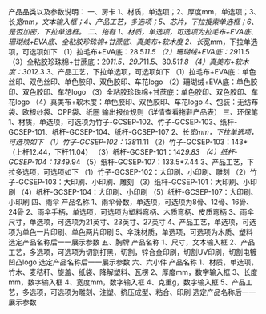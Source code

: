 产品品类以及参数说明：
一、房卡
1、材质，单选项；2、厚度mm，单选项；3、长*宽mm，文本输入框；4、产品工艺，多选项；5、芯片，下拉搜索单选框；6、是否加密，下拉单选框。
二、拖鞋
1、材质，单选项，可选项为拉毛布+EVA底、珊瑚绒+EVA底、全粘胶珍珠棉+甘蔗底、真美布+软木度
2、长*宽mm，下拉单选项，可选项如下
（1）拉毛布+EVA底：28.5*11.5
（2）珊瑚绒+EVA底：29*11.5
（3）全粘胶珍珠棉+甘蔗底：29*11.5、29.7*11.5、30.5*11.8
（4）真美布+软木度：30*12.3
3、产品工艺，下拉单选项，可选项如下
（1）拉毛布+EVA底：单色丝印、双色丝印、单色胶印、双色胶印、车花logo
（2）珊瑚绒+EVA底：单色胶印、双色胶印、车花logo
（3）全粘胶珍珠棉+甘蔗底：单色胶印、双色胶印、车花logo
（4）真美布+软木度：单色胶印、双色胶印、车花logo
4、包装：无纺布袋、欧根纱袋、OPP袋、纸圈
输出报价规则（详情查看拖鞋产品表）
三、环保笔
1、材质，单选项，可选项为竹子-GCSEP-102、竹子-GCSEP-103、纸杆-GCSEP-101、纸杆-GCSEP-104、纸杆-GCSEP-107
2、长*宽mm，下拉单选项，可选项如下
（1）竹子-GCSEP-102：138*11.11
（2）竹子-GCSEP-103：143*（上杆12.44，下杆11.04）
（3）纸杆-GCSEP-101：142*9.83
（4）纸杆-GCSEP-104：134*9.94
（5）纸杆-GCSEP-107：133.5*7.44
3、产品工艺，下拉多选项，可选项如下
（1）竹子-GCSEP-102：大印刷、小印刷、雕刻
（2）竹子-GCSEP-103：大印刷、小印刷、雕刻
（3）纸杆-GCSEP-101：大印刷、小印刷
（4）纸杆-GCSEP-104：大印刷、小印刷
（5）纸杆-GCSEP-107：大印刷、小印刷
四、雨伞
产品名称
1、雨伞骨数，单选项，可选项为8骨、12骨、16骨、24骨
2、雨伞手柄，单选项，可选项为塑料弯柄、木质弯柄、皮质弯柄
3、雨伞尺寸，单选项，可选项为21英寸、23英寸、27英寸
4、产品工艺，单选项，可选项为单色一片印刷、单色两片印刷
5、伞珠材质，单选项，可选项为木质、塑料
选定产品名称后一一展示参数
五、胸牌
产品名称
1、尺寸，文本输入框
2、产品工艺，多选项，可选项为切割打黑，切割，锌合金印刷，切割UV印刷，切割电镀凹凸logo
选定产品名称后一一展示参数
六、六小件
产品名称
1、材质，单选项，竹木、麦秸秆、旋盖、纸袋、降解塑料、瓦楞
2、厚度mm，数字输入框
3、长度mm，数字输入框
4、宽度mm，数字输入框
4、克重g，数字输入框
5、产品工艺，多选项，可选项为雕刻、注塑、挤压成型、粘合、印刷
选定产品名称后一一展示参数
